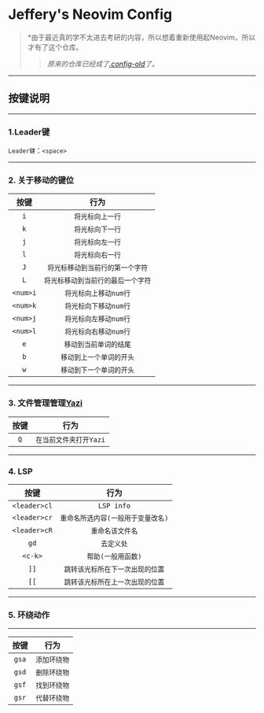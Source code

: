# Jeffery's Neovim Config

> *由于最近真的学不太进去考研的内容，所以想着重新使用起Neovim，所以才有了这个仓库。
>>*原来的仓库已经成了[.config-old](https://github.com/LvQingRui/.config-old)了。*

---

## 按键说明

---

### 1.Leader键

`Leader键`：`<space>`

---

### 2. 关于移动的键位

| 按键| 行为|
|:-----:|:-----:|
| `i` | `将光标向上一行`|
| `k` | `将光标向下一行`|
|`j` | `将光标向左一行`|
| `l` | `将光标向右一行`|
| `J` | `将光标移动到当前行的第一个字符`|
| `L`| `将光标移动到当前行的最后一个字符`|
|`<num>i`| `将光标向上移动num行`|
|`<num>k`| `将光标向下移动num行`|
|`<num>j`| `将光标向左移动num行`|
|`<num>l`| `将光标向右移动num行`|
|`e`|`移动到当前单词的结尾`|
|`b`|`移动到上一个单词的开头`|
|`w`|`移动到下一个单词的开头`|

---

### 3. 文件管理管理[Yazi](https://github.com/sxyazi/yazi)

| 按键| 行为|
|:----:|:----:|
| `Q`| `在当前文件夹打开Yazi`|

---

### 4. LSP

| 按键         | 行为                               |
|:------------:|:----------------------------------:|
| `<leader>cl` | `LSP info`                         |
| `<leader>cr` | `重命名所选内容(一般用于变量改名)` |
| `<leader>cR` | `重命名该文件名`                   |
| `gd`         | `去定义处`                         |
| `<c-k>`      | `帮助(一般用函数)`                 |
| `]]`         | `跳转该光标所在下一次出现的位置`   |
| `[[`         | `跳转该光标所在上一次出现的位置`   |

---

### 5. 环绕动作

---

| 按键  | 行为         |
|:-----:|:------------:|
| `gsa` | `添加环绕物` |
| `gsd` | `删除环绕物` |
| `gsf` | `找到环绕物` |
| `gsr` | `代替环绕物` |
